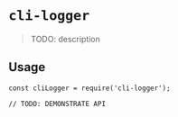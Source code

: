 # `cli-logger`

> TODO: description

## Usage

```
const cliLogger = require('cli-logger');

// TODO: DEMONSTRATE API
```
